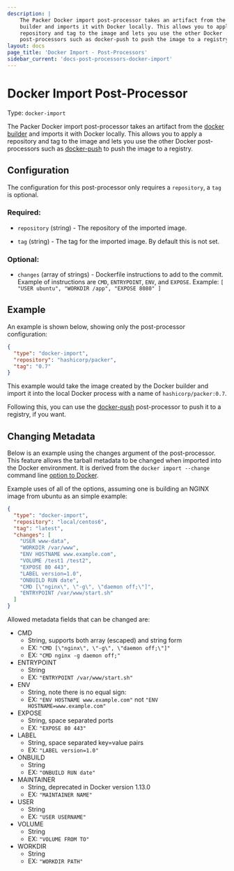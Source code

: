 ```yaml
---
description: |
    The Packer Docker import post-processor takes an artifact from the docker
    builder and imports it with Docker locally. This allows you to apply a
    repository and tag to the image and lets you use the other Docker
    post-processors such as docker-push to push the image to a registry.
layout: docs
page_title: 'Docker Import - Post-Processors'
sidebar_current: 'docs-post-processors-docker-import'
---
```


# Docker Import Post-Processor

Type: `docker-import`

The Packer Docker import post-processor takes an artifact from the [docker
builder](/docs/builders/docker.html) and imports it with Docker locally. This
allows you to apply a repository and tag to the image and lets you use the
other Docker post-processors such as
[docker-push](/docs/post-processors/docker-push.html) to push the image to a
registry.

## Configuration

The configuration for this post-processor only requires a `repository`, a `tag`
is optional.

### Required:

-   `repository` (string) - The repository of the imported image.

-   `tag` (string) - The tag for the imported image. By default this is not
    set.

### Optional:

-   `changes` (array of strings) - Dockerfile instructions to add to the
    commit. Example of instructions are `CMD`, `ENTRYPOINT`, `ENV`, and
    `EXPOSE`. Example: `[ "USER ubuntu", "WORKDIR /app", "EXPOSE 8080" ]`

## Example

An example is shown below, showing only the post-processor configuration:

``` json
{
  "type": "docker-import",
  "repository": "hashicorp/packer",
  "tag": "0.7"
}
```

This example would take the image created by the Docker builder and import it
into the local Docker process with a name of `hashicorp/packer:0.7`.

Following this, you can use the
[docker-push](/docs/post-processors/docker-push.html) post-processor to push it
to a registry, if you want.

## Changing Metadata

Below is an example using the changes argument of the post-processor. This
feature allows the tarball metadata to be changed when imported into the Docker
environment. It is derived from the `docker import --change` command line
[option to
Docker](https://docs.docker.com/engine/reference/commandline/import/).

Example uses of all of the options, assuming one is building an NGINX image
from ubuntu as an simple example:

``` json
{
  "type": "docker-import",
  "repository": "local/centos6",
  "tag": "latest",
  "changes": [
    "USER www-data",
    "WORKDIR /var/www",
    "ENV HOSTNAME www.example.com",
    "VOLUME /test1 /test2",
    "EXPOSE 80 443",
    "LABEL version=1.0",
    "ONBUILD RUN date",
    "CMD [\"nginx\", \"-g\", \"daemon off;\"]",
    "ENTRYPOINT /var/www/start.sh"
  ]
}
```

Allowed metadata fields that can be changed are:

-   CMD
    -   String, supports both array (escaped) and string form
    -   EX: `"CMD [\"nginx\", \"-g\", \"daemon off;\"]"`
    -   EX: `"CMD nginx -g daemon off;"`
-   ENTRYPOINT
    -   String
    -   EX: `"ENTRYPOINT /var/www/start.sh"`
-   ENV
    -   String, note there is no equal sign:
    -   EX: `"ENV HOSTNAME www.example.com"` not
        `"ENV HOSTNAME=www.example.com"`
-   EXPOSE
    -   String, space separated ports
    -   EX: `"EXPOSE 80 443"`
-   LABEL
    -   String, space separated key=value pairs
    -   EX: `"LABEL version=1.0"`
-   ONBUILD
    -   String
    -   EX: `"ONBUILD RUN date"`
-   MAINTAINER
    -   String, deprecated in Docker version 1.13.0
    -   EX: `"MAINTAINER NAME"`
-   USER
    -   String
    -   EX: `"USER USERNAME"`
-   VOLUME
    -   String
    -   EX: `"VOLUME FROM TO"`
-   WORKDIR
    -   String
    -   EX: `"WORKDIR PATH"`
